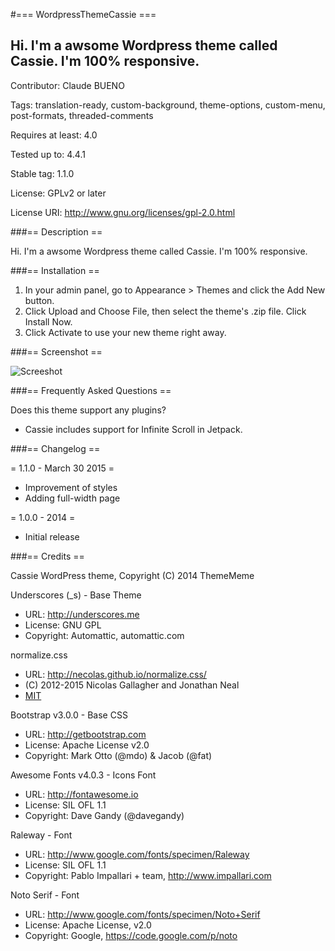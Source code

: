 #=== WordpressThemeCassie ===
## Hi. I'm a awsome Wordpress theme called Cassie. I'm 100% responsive.

Contributor: Claude BUENO

Tags: translation-ready, custom-background, theme-options, custom-menu, post-formats, threaded-comments

Requires at least: 4.0

Tested up to: 4.4.1

Stable tag: 1.1.0

License: GPLv2 or later

License URI: http://www.gnu.org/licenses/gpl-2.0.html


###== Description ==

Hi. I'm a awsome Wordpress theme called Cassie. I'm 100% responsive.


###== Installation ==

1. In your admin panel, go to Appearance > Themes and click the Add New button.
2. Click Upload and Choose File, then select the theme's .zip file. Click Install Now.
3. Click Activate to use your new theme right away.


###== Screenshot ==

![Screeshot](https://github.com/claudebueno/flatnatura/blob/master/screenshot.png)


###== Frequently Asked Questions ==

Does this theme support any plugins?
* Cassie includes support for Infinite Scroll in Jetpack.


###== Changelog ==

= 1.1.0 - March 30 2015 =
* Improvement of styles
* Adding full-width page

= 1.0.0 - 2014 =
* Initial release

###== Credits ==

Cassie WordPress theme, Copyright (C) 2014 ThemeMeme

Underscores (_s) - Base Theme
* URL: http://underscores.me
* License: GNU GPL
* Copyright: Automattic, automattic.com

normalize.css
* URL: http://necolas.github.io/normalize.css/
* (C) 2012-2015 Nicolas Gallagher and Jonathan Neal
* [MIT](http://opensource.org/licenses/MIT)

Bootstrap v3.0.0 - Base CSS
* URL: http://getbootstrap.com
* License: Apache License v2.0
* Copyright:  Mark Otto (@mdo) & Jacob (@fat)

Awesome Fonts v4.0.3 - Icons Font
* URL: http://fontawesome.io
* License: SIL OFL 1.1
* Copyright: Dave Gandy (@davegandy)

Raleway - Font
* URL: http://www.google.com/fonts/specimen/Raleway
* License: SIL OFL 1.1
* Copyright: Pablo Impallari + team, http://www.impallari.com

Noto Serif - Font
* URL: http://www.google.com/fonts/specimen/Noto+Serif
* License: Apache License, v2.0
* Copyright: Google, https://code.google.com/p/noto
